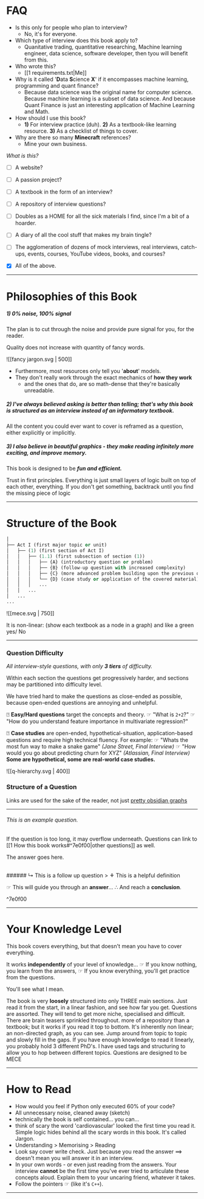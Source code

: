# FAQ

- Is this only for people who plan to interview? 
	- No, it's for everyone.  
- Which type of interview does this book apply to? 
	- Quanitative trading, quantitative researching, Machine learning engineer, data science, software developer, then tyou will benefit from this. 
- Who wrote this? 
	- [[1 requirements.txt|Me]]
- Why is it called '**D**ata **S**cience **X**' if it encompasses machine learning, programming and quant finance? 
	- Because data science was the original name for computer science. Because machine learning is a subset of data science. And because Quant Finance is just an interesting application of Machine Learning and Math. 
- How should I use this book? 
	- **1)** For interview practice (duh). **2)** As a textbook-like learning resource. **3)** As a checklist of things to cover. 
-  Why are there so many **Minecraft** references?
	- Mine your own business. 

*What is this?*

- [ ] A website?
- [ ] A passion project?
- [ ] A textbook in the form of an interview? 
- [ ] A repository of interview questions? 
- [ ] Doubles as a HOME for all the sick materials I find, since I'm a bit of a hoarder. 
- [ ] A diary of all the cool stuff that makes my brain tingle?
- [ ] The agglomeration of dozens of mock interviews, real interviews, catch-ups, events, courses, YouTube videos, books, and courses?
- [x] All of the above.



---

# Philosophies of this Book

##### 1) 0% noise, 100% signal

The plan is to cut through the noise and provide pure signal for you, for the reader. 

Quality does not increase with quantity of fancy words. 


![[fancy jargon.svg | 500]]


- Furthermore, most resources only tell you '**about**' models. 
- They don't really work through the exact mechanics of **how they work**
	- and the ones that do, are so math-dense that they're basically unreadable. 

##### 2) I've always believed **asking** is better than **telling**; that's why this book is structured as an interview instead of an informatory textbook. 

All the content you could ever want to cover is reframed as a question, either explicitly or implicitly. 


##### 3) I also believe in *beautiful* graphics - they make reading infinitely more exciting, and improve memory. 

This book is designed to be ***fun and efficient.*** 

Trust in first principles. Everything is just small layers of logic built on top of each other, everything. If you don't get something, backtrack until you find the missing piece of logic 


---


# Structure of the Book

```python
│
├── Act I (first major topic or unit)
│   ├── (1) (first section of Act I)
│   │   ├── (1.1) (first subsection of section (1))
│   │   │   ├── {A} (introductory question or problem)
│   │   │   ├── {B} (follow-up question with increased complexity)
│   │   │   ├── {C} (more advanced problem building upon the previous ones)
│   │   │   └── {D} (case study or application of the covered material)
│   │   │   ...
│   │   ...
│   ...
...
```


![[mece.svg | 750]]

It is non-linear: (show each textbook as a node in a graph) and like a green yes/ No

---
### Question Difficulty

*All interview-style questions, with only **3 tiers** of difficulty.* 

Within each section the questions get progressively harder, and sections may be partitioned into difficulty level. 

We have tried hard to make the questions as close-ended as possible, because open-ended questions are annoying and unhelpful. 

⍰ **Easy/Hard questions** target the concepts and theory. 
☞ "What is `2+2`?"
☞ "How do you understand feature importance in multivariate regression?"

⍰ **Case studies** are open-ended, hypothetical-situation, application-based questions and require high technical fluency. For example: 
☞ "Whats the most fun way to make a snake game" *(Jane Street, Final Interview)*
☞ "How would you go about predicting churn for XYZ" *(Atlassian, Final Interview)*
**Some are hypothetical, some are real-world case studies.** 

<div style="text-align: centre;">
</div>

![[q-hierarchy.svg | 400]]
### Structure of a Question

Links are used for the sake of the reader, not just [pretty obsidian graphs](https://forum.obsidian.md/t/obsidian-graph-of-the-year-2020-nomination-thread/9365/12)

---

###### This is an example question.
If the question is too long, it may overflow underneath. Questions can link to [[1 How this book works#^7e0f00|other questions]] as well.

The answer goes here. 

<br>
###### ↳ This is a follow up question
> ⚘ This is a helpful definition

☞ This will guide you through an **answer**...
∴ And reach a **conclusion**. 

^7e0f00

---

# Your Knowledge Level

This book covers everything, but that doesn't mean you have to cover everything. 

It works **independently** of your level of knowledge... 
☞ If you know nothing, you learn from the answers, 
☞ If you know everything, you'll get practice from the questions. 

You'll see what I mean. 

The book is very **loosely** structured into only THREE main sections. Just read it from the start, in a linear fashion, and see how far you get. Questions are assorted. They will tend to get more niche, specialised and difficult. There are brain teasers sprinkled throughout. more of a repository than a textbook; but it works if you read it top to bottom. It's inherently non linear; an non-directed graph, as you can see. Jump around from topic to topic and slowly fill in the gaps. If you have enough knowledge to read it linearly, you probably hold 3 different PhD's. I have used tags and structuring to allow you to hop between different topics. Questions are designed to be MECE

---

# How to Read

- How would you feel if Python only executed 60% of your code? 
- All unnecessary noise, cleaned away (sketch)
- technically the book is self contained... you can... 
- think of scary the word 'cardiovascular' looked the first time you read it. Simple logic hides behind all the scary words in this book. It's called Jargon. 
- Understanding > Memorising > Reading 
- Look say cover write check. Just because you read the answer $\implies$ doesn't mean you will answer it in an interview. 
- In your own words - or even just reading from the answers. Your interview **cannot** be the first time you've ever tried to articulate these concepts aloud. Explain them to your uncaring friend, whatever it takes. 
- Follow the pointers ☞ (like it's `C++`). 


---
